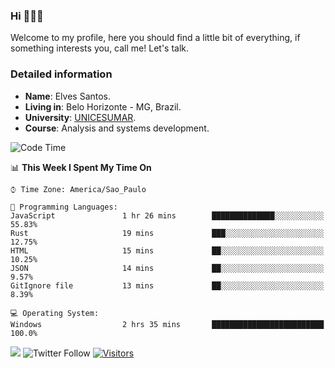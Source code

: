 


### Hi 🙋🏽‍♂️

Welcome to my profile, here you should find a little bit of everything, if something interests you, call me! Let's talk.

### Detailed information

* **Name**: Elves Santos.
* **Living in**: Belo Horizonte - MG, Brazil.
* **University**: [UNICESUMAR](https://venhaparaunicesumar.com.br/pos-graduacao).
* **Course**: Analysis and systems development.

<!--START_SECTION:waka-->
![Code Time](http://img.shields.io/badge/Code%20Time-34%20hrs%2037%20mins-blue)

📊 **This Week I Spent My Time On** 

```text
⌚︎ Time Zone: America/Sao_Paulo

💬 Programming Languages: 
JavaScript               1 hr 26 mins        ██████████████░░░░░░░░░░░   55.83% 
Rust                     19 mins             ███░░░░░░░░░░░░░░░░░░░░░░   12.75% 
HTML                     15 mins             ██░░░░░░░░░░░░░░░░░░░░░░░   10.25% 
JSON                     14 mins             ██░░░░░░░░░░░░░░░░░░░░░░░   9.57% 
GitIgnore file           13 mins             ██░░░░░░░░░░░░░░░░░░░░░░░   8.39%

💻 Operating System: 
Windows                  2 hrs 35 mins       █████████████████████████   100.0%

```


<!--END_SECTION:waka-->


<a href="https://www.linkedin.com/in/e1vescmd/"  target="_blank"><img src="https://img.shields.io/badge/-LinkedIn-%230077B5?style=for-the-badge&logo=linkedin&logoColor=white" target="_blank"></a>
![Twitter Follow](https://img.shields.io/twitter/follow/e1vescmd?color=00aced&label=Twitter&style=for-the-badge)
[![Visitors](https://api.visitorbadge.io/api/visitors?path=https%3A%2F%2Fgithub.com%2Fe1vescmd&labelColor=%23697689&countColor=%23d9e3f0)](https://visitorbadge.io/status?path=https%3A%2F%2Fgithub.com%2Fe1vescmd)
